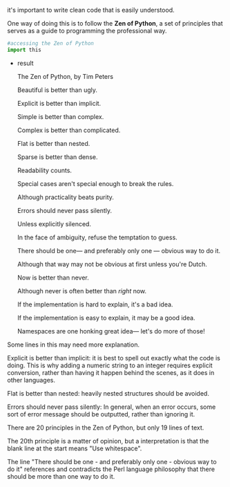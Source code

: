 it's important to write clean code that is easily understood.

One way of doing this is to follow the **Zen of Python**, a set of principles that serves as a guide to programming the professional way.

```python
#accessing the Zen of Python
import this
```

-   result
    
    The Zen of Python, by Tim Peters
    
    Beautiful is better than ugly.
    
    Explicit is better than implicit.
    
    Simple is better than complex.
    
    Complex is better than complicated.
    
    Flat is better than nested.
    
    Sparse is better than dense.
    
    Readability counts.
    
    Special cases aren't special enough to break the rules.
    
    Although practicality beats purity.
    
    Errors should never pass silently.
    
    Unless explicitly silenced.
    
    In the face of ambiguity, refuse the temptation to guess.
    
    There should be one— and preferably only one — obvious way to do it.
    
    Although that way may not be obvious at first unless you're Dutch.
    
    Now is better than never.
    
    Although never is often better than _right_ now.
    
    If the implementation is hard to explain, it's a bad idea.
    
    If the implementation is easy to explain, it may be a good idea.
    
    Namespaces are one honking great idea— let's do more of those!
    

Some lines in this may need more explanation.

Explicit is better than implicit: it is best to spell out exactly what the code is doing. This is why adding a numeric string to an integer requires explicit conversion, rather than having it happen behind the scenes, as it does in other languages.

Flat is better than nested: heavily nested structures should be avoided.

Errors should never pass silently: In general, when an error occurs, some sort of error message should be outputted, rather than ignoring it.

There are 20 principles in the Zen of Python, but only 19 lines of text.

The 20th principle is a matter of opinion, but a interpretation is that the blank line at the start means "Use whitespace".

The line "There should be one - and preferably only one - obvious way to do it" references and contradicts the Perl language philosophy that there should be more than one way to do it.
